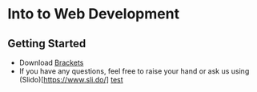 # Into to Web Development
## Getting Started
- Download [Brackets](http://brackets.io/)
- If you have any questions, feel free to raise your hand or ask us using (Slido)[https://www.sli.do/]
<a download="custom-filename.zip" href="/test.zip" title="ImageName">test</a>
